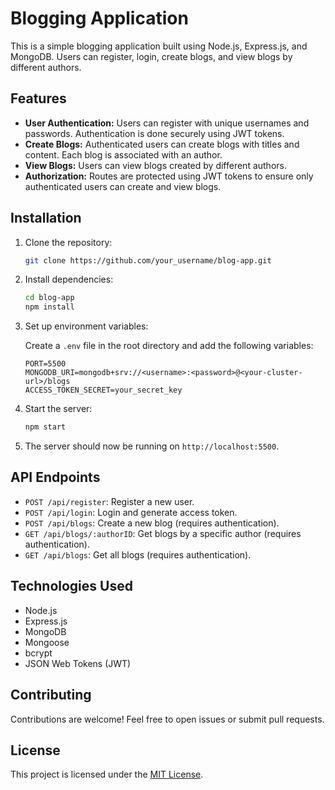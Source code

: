 # Blogging Application

This is a simple blogging application built using Node.js, Express.js, and MongoDB. Users can register, login, create blogs, and view blogs by different authors.

## Features

- **User Authentication:** Users can register with unique usernames and passwords. Authentication is done securely using JWT tokens.
- **Create Blogs:** Authenticated users can create blogs with titles and content. Each blog is associated with an author.
- **View Blogs:** Users can view blogs created by different authors.
- **Authorization:** Routes are protected using JWT tokens to ensure only authenticated users can create and view blogs.

## Installation

1. Clone the repository:

    ```bash
    git clone https://github.com/your_username/blog-app.git
    ```

2. Install dependencies:

    ```bash
    cd blog-app
    npm install
    ```

3. Set up environment variables:
   
    Create a `.env` file in the root directory and add the following variables:

    ```plaintext
    PORT=5500
    MONGODB_URI=mongodb+srv://<username>:<password>@<your-cluster-url>/blogs
    ACCESS_TOKEN_SECRET=your_secret_key
    ```

4. Start the server:

    ```bash
    npm start
    ```

5. The server should now be running on `http://localhost:5500`.

## API Endpoints

- `POST /api/register`: Register a new user.
- `POST /api/login`: Login and generate access token.
- `POST /api/blogs`: Create a new blog (requires authentication).
- `GET /api/blogs/:authorID`: Get blogs by a specific author (requires authentication).
- `GET /api/blogs`: Get all blogs (requires authentication).

## Technologies Used

- Node.js
- Express.js
- MongoDB
- Mongoose
- bcrypt
- JSON Web Tokens (JWT)

## Contributing

Contributions are welcome! Feel free to open issues or submit pull requests.

## License

This project is licensed under the [MIT License](LICENSE).



